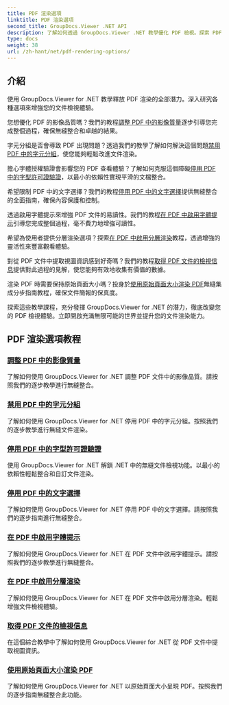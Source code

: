 ```yaml
---
title: PDF 渲染選項
linktitle: PDF 渲染選項
second_title: GroupDocs.Viewer .NET API
description: 了解如何透過 GroupDocs.Viewer .NET 教學優化 PDF 檢視。探索 PDF 渲染選項，例如調整影像品質和停用文字選擇。
type: docs
weight: 38
url: /zh-hant/net/pdf-rendering-options/
---
```


## 介紹

使用 GroupDocs.Viewer for .NET 教學釋放 PDF 渲染的全部潛力。深入研究各種選項來增強您的文件檢視體驗。

您想優化 PDF 的影像品質嗎？我們的教程[調整 PDF 中的影像質量](./adjust-image-quality-pdf/)逐步引導您完成整個過程，確保無縫整合和卓越的結果。

字元分組是否會導致 PDF 出現問題？透過我們的教學了解如何解決這個問題[禁用 PDF 中的字元分組](./disable-characters-grouping-pdf/)，使您能夠輕鬆改進文件渲染。

擔心字體授權驗證會影響您的 PDF 查看體驗？了解如何克服這個障礙[停用 PDF 中的字型許可證驗證](./disable-font-license-verifications-pdf/)，以最小的依賴性實現平滑的文檔整合。

希望限制 PDF 中的文字選擇？我們的教程[停用 PDF 中的文字選擇](./disable-text-selection-pdf/)提供無縫整合的全面指南，確保內容保護和控制。

透過啟用字體提示來增強 PDF 文件的易讀性。我們的教程[在 PDF 中啟用字體提示](./enable-font-hinting-pdf/)引導您完成整個過程，毫不費力地增強可讀性。

希望為使用者提供分層渲染選項？探索[在 PDF 中啟用分層渲染](./enable-layered-rendering-pdf/)教程，透過增強的靈活性來豐富觀看體驗。

對從 PDF 文件中提取視圖資訊感到好奇嗎？我們的教程[取得 PDF 文件的檢視信息](./get-view-info-pdf-document/)提供對此過程的見解，使您能夠有效地收集有價值的數據。

渲染 PDF 時需要保持原始頁面大小嗎？投身於[使用原始頁面大小渲染 PDF](./render-pdf-original-page-size/)無縫集成分步指南教程，確保文件簡報的保真度。

探索這些教學課程，充分發揮 GroupDocs.Viewer for .NET 的潛力，徹底改變您的 PDF 檢視體驗。立即開啟充滿無限可能的世界並提升您的文件渲染能力。
## PDF 渲染選項教程
### [調整 PDF 中的影像質量](./adjust-image-quality-pdf/)
了解如何使用 GroupDocs.Viewer for .NET 調整 PDF 文件中的影像品質。請按照我們的逐步教學進行無縫整合。
### [禁用 PDF 中的字元分組](./disable-characters-grouping-pdf/)
了解如何使用 GroupDocs.Viewer for .NET 停用 PDF 中的字元分組。按照我們的逐步教學進行無縫文件渲染。
### [停用 PDF 中的字型許可證驗證](./disable-font-license-verifications-pdf/)
使用 GroupDocs.Viewer for .NET 解鎖 .NET 中的無縫文件檢視功能。以最小的依賴性輕鬆整合和自訂文件渲染。
### [停用 PDF 中的文字選擇](./disable-text-selection-pdf/)
了解如何使用 GroupDocs.Viewer for .NET 停用 PDF 中的文字選擇。請按照我們的逐步指南進行無縫整合。
### [在 PDF 中啟用字體提示](./enable-font-hinting-pdf/)
了解如何使用 GroupDocs.Viewer for .NET 在 PDF 文件中啟用字體提示。請按照我們的逐步教學進行無縫整合。
### [在 PDF 中啟用分層渲染](./enable-layered-rendering-pdf/)
了解如何使用 GroupDocs.Viewer for .NET 在 PDF 文件中啟用分層渲染。輕鬆增強文件檢視體驗。
### [取得 PDF 文件的檢視信息](./get-view-info-pdf-document/)
在這個綜合教學中了解如何使用 GroupDocs.Viewer for .NET 從 PDF 文件中提取視圖資訊。
### [使用原始頁面大小渲染 PDF](./render-pdf-original-page-size/)
了解如何使用 GroupDocs.Viewer for .NET 以原始頁面大小呈現 PDF。按照我們的逐步指南無縫整合此功能。